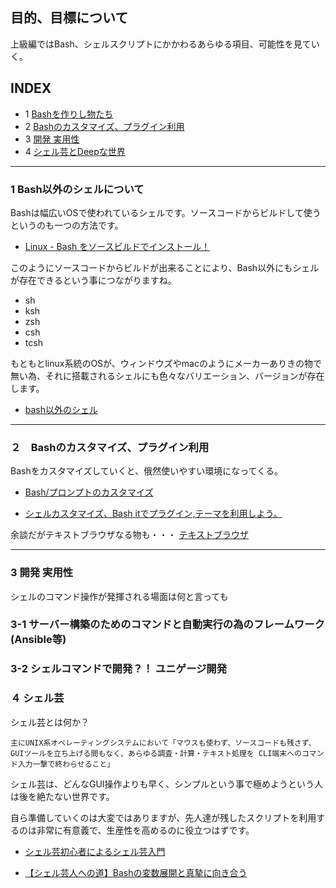 ## 目的、目標について

上級編ではBash、シェルスクリプトにかかわるあらゆる項目、可能性を見ていく。

<!--more-->

## INDEX
- 1 [Bashを作りし物たち](#part1)
- 2 [Bashのカスタマイズ、プラグイン利用](#part2)
- 3 [開発 実用性](#part3)
- 4 [シェル芸とDeepな世界](#part4)


<a id="part1"></a>
<hr>

### 1 Bash以外のシェルについて

Bashは幅広いOSで使われているシェルです。ソースコードからビルドして使うというのも一つの方法です。

- [Linux - Bash をソースビルドでインストール！](https://www.mk-mode.com/octopress/2015/03/12/linux-bash-installation-by-src/)

このようにソースコードからビルドが出来ることにより、Bash以外にもシェルが存在できるという事につながりますね。

- sh
- ksh
- zsh
- csh
- tcsh

もともとlinux系統のOSが、ウィンドウズやmacのようにメーカーありきの物で無い為、それに搭載されるシェルにも色々なバリエーション、バージョンが存在します。

- [bash以外のシェル](http://www2u.biglobe.ne.jp/~hsaka/docs/shell.html)



<a id="part2"></a>
<hr>

### ２　Bashのカスタマイズ、プラグイン利用

Bashをカスタマイズしていくと、俄然使いやすい環境になってくる。

- [Bash/プロンプトのカスタマイズ](https://wiki.archlinux.jp/index.php/Bash/%E3%83%97%E3%83%AD%E3%83%B3%E3%83%97%E3%83%88%E3%81%AE%E3%82%AB%E3%82%B9%E3%82%BF%E3%83%9E%E3%82%A4%E3%82%BA)

- [シェルカスタマイズ、Bash itでプラグイン,テーマを利用しよう。](https://mynavi-agent.jp/it/geekroid/2017/01/-7bash-it.htmlhttps://gp-standard.com/bash-it%E3%81%A7%E3%83%97%E3%83%A9%E3%82%B0%E3%82%A4%E3%83%B3%E3%83%86%E3%83%BC%E3%83%9E%E3%82%92%E5%88%A9%E7%94%A8%E3%81%97%E3%82%88%E3%81%86%E3%80%82/)


余談だがテキストブラウザなる物も・・・
[テキストブラウザ](http://www2u.biglobe.ne.jp/~hsaka/w3m/index-ja.html)



<a id="part3"></a>
<hr>

### 3 開発 実用性

シェルのコマンド操作が発揮される場面は何と言っても

### 3-1 サーバー構築のためのコマンドと自動実行の為のフレームワーク(Ansible等)

### 3-2 シェルコマンドで開発？！ ユニゲージ開発




### ４ シェル芸

シェル芸とは何か？

    主にUNIX系オペレーティングシステムにおいて「マウスも使わず、ソースコードも残さず、GUIツールを立ち上げる間もなく、あらゆる調査・計算・テキスト処理を CLI端末へのコマンド入力一撃で終わらせること」

シェル芸は、どんなGUI操作よりも早く、シンプルという事で極めようという人は後を絶たない世界です。

自ら準備していくのは大変ではありますが、先人達が残したスクリプトを利用するのは非常に有意義で、生産性を高めるのに役立つはずです。

- [シェル芸初心者によるシェル芸入門](https://www.slideshare.net/icchyr/ss-52341962)

- [【シェル芸人への道】Bashの変数展開と真摯に向き合う
](https://qiita.com/t_nakayama0714/items/80b4c94de43643f4be51)













